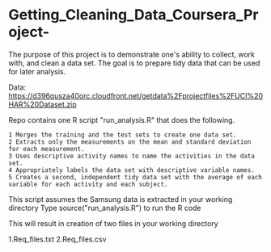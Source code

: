 Getting_Cleaning_Data_Coursera_Project-
=======================================
The purpose of this project is to demonstrate one's ability to collect, work with, and clean a data set. The goal is to prepare tidy data that can be used for later analysis.

Data: https://d396qusza40orc.cloudfront.net/getdata%2Fprojectfiles%2FUCI%20HAR%20Dataset.zip 

Repo contains one R script "run_analysis.R" that does the following.

    1 Merges the training and the test sets to create one data set.
    2 Extracts only the measurements on the mean and standard deviation for each measurement.
    3 Uses descriptive activity names to name the activities in the data set.
    4 Appropriately labels the data set with descriptive variable names.
    5 Creates a second, independent tidy data set with the average of each variable for each activity and each subject.

This script assumes the Samsung data is extracted in your working directory
Type source("run_analysis.R") to run the R code

This will result in creation of two files in your working directory

1.Req_files.txt
2.Req_files.csv
